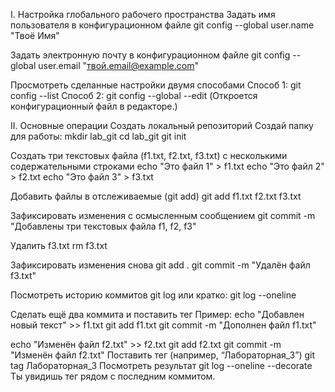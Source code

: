 I. Настройка глобального рабочего пространства
Задать имя пользователя в конфигурационном файле    git config --global user.name "Твоё Имя"
  
Задать электронную почту в конфигурационном файле    git config --global user.email "твой.email@example.com"
  
Просмотреть сделанные настройки двумя способами Способ 1:    git config --list
   Способ 2:    git config --global --edit
   (Откроется конфигурационный файл в редакторе.)

II. Основные операции
Создать локальный репозиторий Создай папку для работы:    mkdir lab_git
cd lab_git
git init
  

Создать три текстовых файла (f1.txt, f2.txt, f3.txt) с несколькими содержательными строками    echo "Это файл 1" > f1.txt
echo "Это файл 2" > f2.txt
echo "Это файл 3" > f3.txt
  

Добавить файлы в отслеживаемые (git add)    git add f1.txt f2.txt f3.txt
  

Зафиксировать изменения с осмысленным сообщением    git commit -m "Добавлены три текстовых файла f1, f2, f3"
  

Удалить f3.txt    rm f3.txt
  

Зафиксировать изменения снова    git add .
git commit -m "Удалён файл f3.txt"
  

Посмотреть историю коммитов    git log
   или кратко:    git log --oneline
  

Сделать ещё два коммита и поставить тег Пример:    echo "Добавлен новый текст" >> f1.txt
git add f1.txt
git commit -m "Дополнен файл f1.txt"

echo "Изменён файл f2.txt" >> f2.txt
git add f2.txt
git commit -m "Изменён файл f2.txt"
   Поставить тег (например, “Лабораторная_3”)    git tag Лабораторная_3
   Посмотреть результат    git log --oneline --decorate
   Ты увидишь тег рядом с последним коммитом.